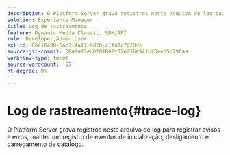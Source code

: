 ```yaml
---
description: O Platform Server grava registros neste arquivo de log para registrar avisos e erros, manter um registro de eventos de inicialização, desligamento e carregamento de catálogo.
solution: Experience Manager
title: Log de rastreamento
feature: Dynamic Media Classic, SDK/API
role: Developer,Admin,User
exl-id: 0bc16400-0ac3-4a11-9d28-c1f47a7020de
source-git-commit: 38afaf2ed0f01868f02e236e941b23eed5b790aa
workflow-type: tm+mt
source-wordcount: '57'
ht-degree: 0%

---
```


# Log de rastreamento{#trace-log}

O Platform Server grava registros neste arquivo de log para registrar avisos e erros, manter um registro de eventos de inicialização, desligamento e carregamento de catálogo.
